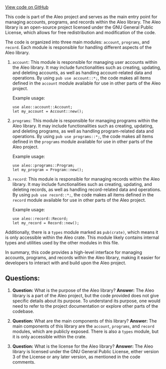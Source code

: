 [View code on GitHub](https://github.com/AleoHQ/aleo/wasm/src/lib.rs)

This code is part of the Aleo project and serves as the main entry point for managing accounts, programs, and records within the Aleo library. The Aleo library is an open-source project licensed under the GNU General Public License, which allows for free redistribution and modification of the code.

The code is organized into three main modules: `account`, `programs`, and `record`. Each module is responsible for handling different aspects of the Aleo library.

1. `account`: This module is responsible for managing user accounts within the Aleo library. It may include functionalities such as creating, updating, and deleting accounts, as well as handling account-related data and operations. By using `pub use account::*;`, the code makes all items defined in the `account` module available for use in other parts of the Aleo project.

   Example usage:
   ```
   use aleo::account::Account;
   let my_account = Account::new();
   ```

2. `programs`: This module is responsible for managing programs within the Aleo library. It may include functionalities such as creating, updating, and deleting programs, as well as handling program-related data and operations. By using `pub use programs::*;`, the code makes all items defined in the `programs` module available for use in other parts of the Aleo project.

   Example usage:
   ```
   use aleo::programs::Program;
   let my_program = Program::new();
   ```

3. `record`: This module is responsible for managing records within the Aleo library. It may include functionalities such as creating, updating, and deleting records, as well as handling record-related data and operations. By using `pub use record::*;`, the code makes all items defined in the `record` module available for use in other parts of the Aleo project.

   Example usage:
   ```
   use aleo::record::Record;
   let my_record = Record::new();
   ```

Additionally, there is a `types` module marked as `pub(crate)`, which means it is only accessible within the Aleo crate. This module likely contains internal types and utilities used by the other modules in this file.

In summary, this code provides a high-level interface for managing accounts, programs, and records within the Aleo library, making it easier for developers to interact with and build upon the Aleo project.
## Questions: 
 1. **Question:** What is the purpose of the Aleo library?
   **Answer:** The Aleo library is a part of the Aleo project, but the code provided does not give specific details about its purpose. To understand its purpose, one would need to refer to the project documentation or explore other parts of the codebase.

2. **Question:** What are the main components of this library?
   **Answer:** The main components of this library are the `account`, `programs`, and `record` modules, which are publicly exposed. There is also a `types` module, but it is only accessible within the crate.

3. **Question:** What is the license for the Aleo library?
   **Answer:** The Aleo library is licensed under the GNU General Public License, either version 3 of the License or any later version, as mentioned in the code comments.